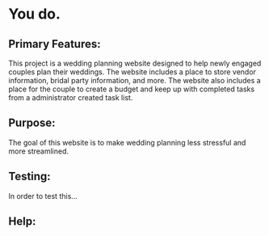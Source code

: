 # You do.
## Primary Features:
  This project is a wedding planning website designed to help newly engaged couples plan their weddings. The website includes a place to store vendor information, bridal party information, and more. The website also includes a place for the couple to create a budget and keep up with completed tasks from a administrator created task list. 
  
## Purpose:
  The goal of this website is to make wedding planning less stressful and more streamlined. 
  
## Testing: 
  In order to test this...
  
## Help: 
  
##
  

  
